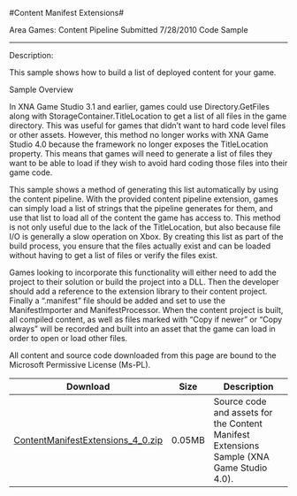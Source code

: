 #Content Manifest Extensions#

Area
Games: Content Pipeline
Submitted
7/28/2010
Code Sample

---

Description:

This sample shows how to build a list of deployed content for your game.

Sample Overview

In XNA Game Studio 3.1 and earlier, games could use Directory.GetFiles along with StorageContainer.TitleLocation to get a list of all files in the game directory. This was useful for games that didn’t want to hard code level files or other assets. However, this method no longer works with XNA Game Studio 4.0 because the framework no longer exposes the TitleLocation property. This means that games will need to generate a list of files they want to be able to load if they wish to avoid hard coding those files into their game code.

This sample shows a method of generating this list automatically by using the content pipeline. With the provided content pipeline extension, games can simply load a list of strings that the pipeline generates for them, and use that list to load all of the content the game has access to. This method is not only useful due to the lack of the TitleLocation, but also because file I/O is generally a slow operation on Xbox. By creating this list as part of the build process, you ensure that the files actually exist and can be loaded without having to get a list of files or verify the files exist.

Games looking to incorporate this functionality will either need to add the project to their solution or build the project into a DLL. Then the developer should add a reference to the extension library to their content project. Finally a “.manifest” file should be added and set to use the ManifestImporter and ManifestProcessor. When the content project is built, all compiled content, as well as files marked with “Copy if newer” or “Copy always” will be recorded and built into an asset that the game can load in order to open or load other files.


All content and source code downloaded from this page are bound to the Microsoft Permissive License (Ms-PL).

Download | Size | Description
---|---|---|
[ContentManifestExtensions_4_0.zip](https://github.com/nkast/XNAGameStudio/blob/master/Samples/ContentManifestExtensions_4_0.zip?raw=true) | 0.05MB | Source code and assets for the Content Manifest Extensions Sample (XNA Game Studio 4.0). 